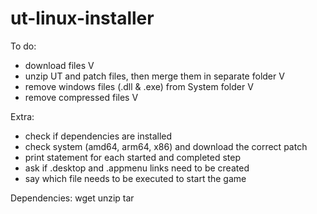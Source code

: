 # ut-linux-installer
To do:
- download files												V
- unzip UT and patch files, then merge them in separate folder 	V
- remove windows files (.dll & .exe) from System folder			V
- remove compressed files										V

Extra:
- check if dependencies are installed
- check system (amd64, arm64, x86) and download the correct patch
- print statement for each started and completed step
- ask if .desktop and .appmenu links need to be created
- say which file needs to be executed to start the game

Dependencies:
wget
unzip
tar
